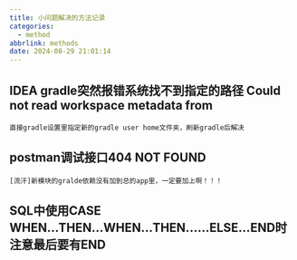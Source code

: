 ```yaml
---
title: 小问题解决的方法记录
categories: 
  - method
abbrlink: methods
date: 2024-08-29 21:01:14
---
```

## IDEA gradle突然报错系统找不到指定的路径  Could not read workspace metadata from 
    直接gradle设置里指定新的gradle user home文件夹，刷新gradle后解决
## postman调试接口404 NOT FOUND
    [流汗]新模块的gralde依赖没有加到总的app里，一定要加上啊！！！

## SQL中使用CASE WHEN...THEN...WHEN...THEN......ELSE...END时注意最后要有END